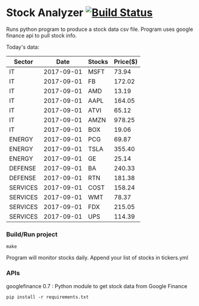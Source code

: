 # Stock Analyzer [![Build Status](https://travis-ci.org/ogoyal/StockAnalyzer.svg?branch=master)](https://travis-ci.org/ogoyal/StockAnalyzer)

Runs python program to produce a stock data csv file. Program uses google finance api to pull stock info.

Today's data:

| Sector| Date| Stocks| Price($) | 
| --- | --- | --- | ---  | 
| IT| 2017-09-01| MSFT| 73.94 | 
| IT| 2017-09-01| FB| 172.02 | 
| IT| 2017-09-01| AMD| 13.19 | 
| IT| 2017-09-01| AAPL| 164.05 | 
| IT| 2017-09-01| ATVI| 65.12 | 
| IT| 2017-09-01| AMZN| 978.25 | 
| IT| 2017-09-01| BOX| 19.06 | 
| ENERGY| 2017-09-01| PCG| 69.87 | 
| ENERGY| 2017-09-01| TSLA| 355.40 | 
| ENERGY| 2017-09-01| GE| 25.14 | 
| DEFENSE| 2017-09-01| BA| 240.33 | 
| DEFENSE| 2017-09-01| RTN| 181.38 | 
| SERVICES| 2017-09-01| COST| 158.24 | 
| SERVICES| 2017-09-01| WMT| 78.37 | 
| SERVICES| 2017-09-01| FDX| 215.05 | 
| SERVICES| 2017-09-01| UPS| 114.39 | 

### Build/Run project

```
make
```

Program will monitor stocks daily. Append your list of stocks in tickers.yml

### APIs
googlefinance 0.7 : Python module to get stock data from Google Finance

```
pip install -r requirements.txt
```

